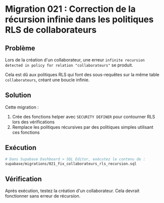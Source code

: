 # Migration 021 : Correction de la récursion infinie dans les politiques RLS de collaborateurs

## Problème

Lors de la création d'un collaborateur, une erreur `infinite recursion detected in policy for relation "collaborateurs"` se produit.

Cela est dû aux politiques RLS qui font des sous-requêtes sur la même table `collaborateurs`, créant une boucle infinie.

## Solution

Cette migration :
1. Crée des fonctions helper avec `SECURITY DEFINER` pour contourner RLS lors des vérifications
2. Remplace les politiques récursives par des politiques simples utilisant ces fonctions

## Exécution

```bash
# Dans Supabase Dashboard > SQL Editor, exécutez le contenu de :
supabase/migrations/021_fix_collaborateurs_rls_recursion.sql
```

## Vérification

Après exécution, testez la création d'un collaborateur. Cela devrait fonctionner sans erreur de récursion.

